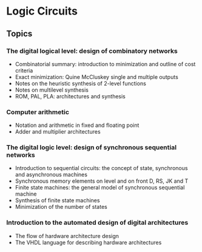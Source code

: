 # Logic Circuits

## Topics

### The digital logical level: design of combinatory networks
- Combinatorial summary: introduction to minimization and outline of cost criteria
- Exact minimization: Quine McCluskey single and multiple outputs
- Notes on the heuristic synthesis of 2-level functions
- Notes on multilevel synthesis
- ROM, PAL, PLA: architectures and synthesis

### Computer arithmetic
- Notation and arithmetic in fixed and floating point
- Adder and multiplier architectures

### The digital logic level: design of synchronous sequential networks
- Introduction to sequential circuits: the concept of state, synchronous and asynchronous machines
- Synchronous memory elements on level and on front D, RS, JK and T
- Finite state machines: the general model of synchronous sequential machine
- Synthesis of finite state machines
- Minimization of the number of states

### Introduction to the automated design of digital architectures
- The flow of hardware architecture design
- The VHDL language for describing hardware architectures
